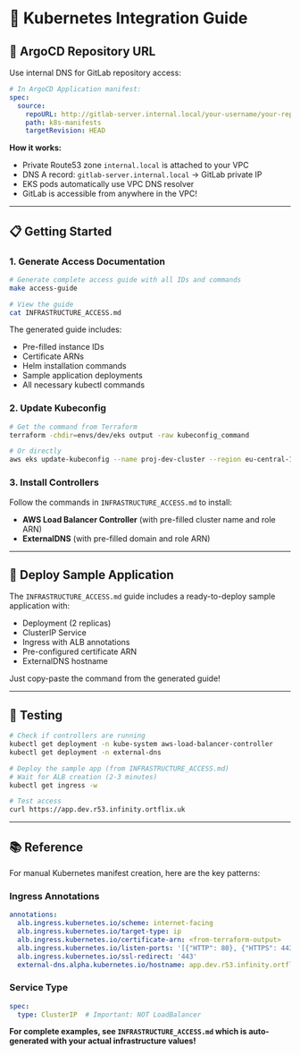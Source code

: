 # 🔗 **Kubernetes Integration Guide**

## 🎯 **ArgoCD Repository URL**

Use internal DNS for GitLab repository access:

```yaml
# In ArgoCD Application manifest:
spec:
  source:
    repoURL: http://gitlab-server.internal.local/your-username/your-repo.git
    path: k8s-manifests
    targetRevision: HEAD
```

**How it works:**
- Private Route53 zone `internal.local` is attached to your VPC
- DNS A record: `gitlab-server.internal.local` → GitLab private IP
- EKS pods automatically use VPC DNS resolver
- GitLab is accessible from anywhere in the VPC!

---

## 📋 Getting Started

### 1. Generate Access Documentation
```bash
# Generate complete access guide with all IDs and commands
make access-guide

# View the guide
cat INFRASTRUCTURE_ACCESS.md
```

The generated guide includes:
- Pre-filled instance IDs
- Certificate ARNs
- Helm installation commands
- Sample application deployments
- All necessary kubectl commands

### 2. Update Kubeconfig
```bash
# Get the command from Terraform
terraform -chdir=envs/dev/eks output -raw kubeconfig_command

# Or directly
aws eks update-kubeconfig --name proj-dev-cluster --region eu-central-1
```

### 3. Install Controllers

Follow the commands in `INFRASTRUCTURE_ACCESS.md` to install:
- **AWS Load Balancer Controller** (with pre-filled cluster name and role ARN)
- **ExternalDNS** (with pre-filled domain and role ARN)

---

## 🚀 Deploy Sample Application

The `INFRASTRUCTURE_ACCESS.md` guide includes a ready-to-deploy sample application with:
- Deployment (2 replicas)
- ClusterIP Service
- Ingress with ALB annotations
- Pre-configured certificate ARN
- ExternalDNS hostname

Just copy-paste the command from the generated guide!

---

## 🧪 Testing

```bash
# Check if controllers are running
kubectl get deployment -n kube-system aws-load-balancer-controller
kubectl get deployment -n external-dns

# Deploy the sample app (from INFRASTRUCTURE_ACCESS.md)
# Wait for ALB creation (2-3 minutes)
kubectl get ingress -w

# Test access
curl https://app.dev.r53.infinity.ortflix.uk
```

---

## 📚 Reference

For manual Kubernetes manifest creation, here are the key patterns:

### Ingress Annotations
```yaml
annotations:
  alb.ingress.kubernetes.io/scheme: internet-facing
  alb.ingress.kubernetes.io/target-type: ip
  alb.ingress.kubernetes.io/certificate-arn: <from-terraform-output>
  alb.ingress.kubernetes.io/listen-ports: '[{"HTTP": 80}, {"HTTPS": 443}]'
  alb.ingress.kubernetes.io/ssl-redirect: '443'
  external-dns.alpha.kubernetes.io/hostname: app.dev.r53.infinity.ortflix.uk
```

### Service Type
```yaml
spec:
  type: ClusterIP  # Important: NOT LoadBalancer
```

**For complete examples, see `INFRASTRUCTURE_ACCESS.md` which is auto-generated with your actual infrastructure values!**
